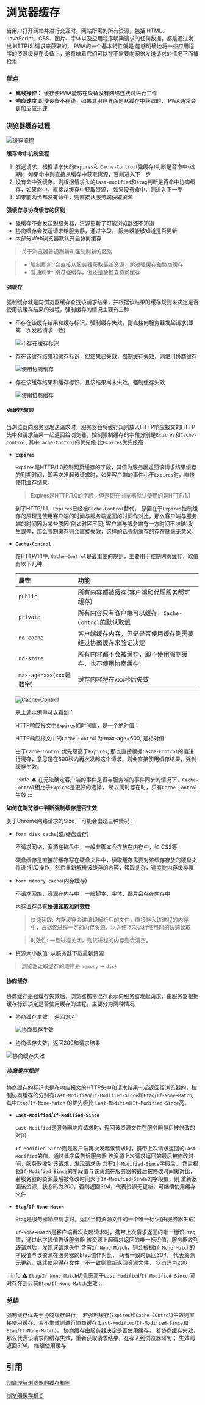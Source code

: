 # 浏览器缓存

当用户打开网站并进行交互时，网站所需的所有资源，包括 HTML、JavaScript、CSS、图片、字体以及应用程序明确请求的任何数据，都是通过发出 HTTP(S)请求来获取的， PWA的一个基本特性就是
能够明确地将一些应用程序的资源缓存在设备上，这意味着它们可以在不需要向网络发送请求的情况下而被检索

### 优点

- **离线操作**： 缓存使PWA能够在设备没有网络连接时进行工作
- **响应速度** 即使设备不在线，如果其用户界面是从缓存中获取的， PWA通常会更加反应迅速

### 浏览器缓存过程

![缓存流程](/svg/缓存流程.svg)

**缓存命中机制流程**

1. 发送请求，根据请求头的`Expires`和 `Cache-Control`(强缓存)判断是否命中(过期)，如果命中则直接从缓存中获取资源，否则进入下一步
2. 没有命中强缓存。则根据请求头的`last-modified`和`etag`判断是否命中协商缓存，如果命中，直接从缓存中获取资源， 如果没有命中，则进入下一步
3. 如果前两步都没有命中，则直接从服务端获取资源
  
**强缓存与协商缓存的区别**

- 强缓存不会发送到服务器，资源更新了可能浏览器还不知道
- 协商缓存会发送请求给服务器，通过字段， 服务器能够知道是否更新
- 大部分Web浏览器默认开启协商缓存

> 关于浏览器普通刷新和强制刷新的区别

> - 强制刷新: 会直接从服务器获取最新资源，跳过强缓存和协商缓存
> - 普通刷新: 跳过强缓存，但还是会检查协商缓存

#### 强缓存

强制缓存就是向浏览器缓存查找该请求结果，并根据该结果的缓存规则来决定是否使用该缓存结果的过程，强制缓存的情况主要有三种

- 不存在该缓存结果和缓存标识，强制缓存失效，则直接向服务器发起请求(跟第一次发起请求一致)

  ![不存在缓存标识](/svg/不存在缓存标识.svg)

- 存在该缓存结果和缓存标识，但结果已失效，强制缓存失效，则使用协商缓存
  
  ![使用协商缓存](/svg/协商缓存.svg)

- 存在该缓存结果和缓存标识，且该结果尚未失效，强制缓存失效

  ![使用协商缓存](/svg/缓存未失效.svg)

##### 强缓存规则

当浏览器向服务器发送请求时，服务器会将缓存规则放入HTTP响应报文的HTTP头中和请求结果一起返回给浏览器，控制强制缓存的字段分别是`Expires`和`Cache-Control`, 其中`Cache-Control`的优先级
比`Expires`优先级高

- **`Expires`**

  `Expires`是HTTP/1.0控制网页缓存的字段，其值为服务器返回该请求结果缓存的到期时间，即再次发起该请求时，如果客户端的事件小于`Expires`时，直接使用缓存结果。

  > Expires是HTTP/1.0的字段，但是现在浏览器默认使用的是HTTP/1.1

  到了HTTP/1.1，`Expires`已经被`Cache-Control`替代， 原因在于`Expires`控制缓存的原理是使用客户端的时间与服务端返回的时间作对比，那么客户端与服务端的时间因为某些原因(例如时区不同;
  客户端与服务端有一方时间不准确)发生误差，那么强制缓存则会直接失效，这样的话强制缓存的存在就毫无意义。

- **`Cache-Control`**
  
  在HTTP/1.1中, `Cache-Control`是最重要的规则，主要用于控制网页缓存，取值有以下几种：

  |属性|功能|
  |:---|:---|
  |`public`|所有内容都被缓存(客户端和代理服务都可缓存)|
  |`private`|所有内容只有客户端可以缓存，`Cache-Control`的默认取值|
  |`no-cache`|客户端缓存内容，但是是否使用缓存则需要经过协商缓存来验证决定|
  |`no-store`|所有内容都不会被缓存，即不使用强制缓存，也不使用协商缓存|
  |`max-age=xxx`(`xxx`是数字)|缓存内容将在xxx秒后失效|

  ![Cache-Control](/image/cache-control-600.png)

  从上述示例中可以看到：

  HTTP响应报文中`Expires`的时间值，是一个绝对值；

  HTTP响应报文中的`Cache-Control`为 max-age=600, 是相对值

  由于`Cache-Control`优先级高于`Expires`, 那么直接根据`Cashe-Control`的值进行混存，意思是在600秒内再次发起这个请求，则会直接使用缓存结果，强制缓存生效。

  :::info ⚠️
  在无法确定客户端的事件是否与服务端的事件同步的情况下，`Cache-Control`相比于`Expires`是更好的选择， 所以同时存在时，只有`Cache-Control`生效
  :::

**如何在浏览器中判断强制缓存是否生效**

关于Chrome网络请求的Size， 可能会出现三种情况：

- `form disk cache`(磁/硬盘缓存)

  不请求网络，资源在磁盘中，一般非脚本会存放在内存中，如 CSS等

  硬盘缓存是直接将缓存写在硬盘文件中，读取缓存需要对该缓存存放的硬盘文件进行I/O操作，然后重新解析该缓存的内容，读取复杂，速度比内存缓存慢

- `form memory cache`(内存缓存)

  不请求网络，资源在内存中，一般脚本、字体、图片会存在内存中

  内存缓存具有**快速读取**和**时效性**

  > 快速读取: 内存缓存会讲编译解析后的文件，直接存入该进程的内存中，占据该进程一定的内存资源，以方便下次运行使用时的快速读取

  > 时效性: 一旦进程关闭，则该进程的内存则会清空。

- 资源大小数值: 从服务器下载最新资源

> 浏览器读取缓存的顺序是 `memory` -> `disk`

#### 协商缓存

协商缓存是强缓存失效后，浏览器携带混存表示向服务器发起请求，由服务器根据缓存标识决定是否使用缓存的过程，主要分为两种情况

- 协商缓存生效， 返回304:
  
  ![协商缓存生效](/svg/协商缓存生效.svg)

- 协商缓存失效，返回200和请求结果:

 ![协商缓存失效](/svg/协商缓存失效.svg)

##### 协商缓存规则

协商缓存的标识也是在响应报文的HTTP头中和请求结果一起返回给浏览器的，控制协商缓存的分别有`Last-Modified`/`If-Modified-Since`和`Etag`/`If-None-Match`, 其中`Etag`/`If-None-Match`
的优先级比 `Last-Modified`/`If-Modified-Since`高。

- **`Last-Modified`/`If-Modified-Since`**

  `Last-Modified`是服务器响应请求时，返回该资源文件在服务器最后被修改的时间

  `If-Modified-Since`则是客户端再次发起该请求时，携带上次请求返回的`Last-Modified`的值，通过此字段告诉服务器 该资源上次请求返回的最后被修改时间，服务器收到该请求，发现请求头
  含有`If-Modified-Since`字段后， 然后根据`If-Modified-Since`的字段值与该资源在服务器的最后被修改时间做对比，若服务器的资源最后被修改时间大于`If-Modified-Sinde`的字段值，则
  重新返回该资源，状态码为*200*，否则返回*304*，代表资源无更新，可继续使用缓存文件
  
- **`Etag`/`If-None-Match`**

  `Etag`是服务器响应请求时，返回当前资源文件的一个唯一标识(由服务器生成)

  `If-None-Match`是客户端再次发起请求时，携带上次请求返回的唯一标识`Etag`值，通过此字段值告诉服务器 该资源上起请求返回的唯一标识值，服务器收到该请求后，发现该请求头中
  含有`If-None-Match`，则会根据`If-None-Match`的字段值与该资源在服务器的Etag值作对比， 两者一致时返回*304*， 代表资源无更新，继续使用缓存文件，不一致则重新返回资源文件，
  状态码为*200*

:::info ⚠️
  `Etag`/`If-None-Match`优先级高于`Last-Modified`/`If-Modified-Since`,同时存在则只有`Etag`/`If-None-Match`生效
:::

### 总结

 强制缓存优先于协商缓存进行， 若强制缓存(`Expires`和`Cache-COntrol`)生效则直接使用缓存，若不生效则进行协商缓存(`Last-Modified`/`If-Modified-Since`和`Etag`/`If-None-Match`)，
 协商缓存由服务器决定是否使用缓存， 若协商缓存失效，那么代表该请求的缓存失效，重新获取请求结果，在存入到浏览器阿訇； 生效则返回*304*， 继续使用缓存

## 引用

[彻底理解浏览器的缓存机制](https://mp.weixin.qq.com/s/d2zeGhUptGUGJpB5xHQbOA)

[浏览器缓存相关](https://chodocs.cn/interview/browser/cache.html)

